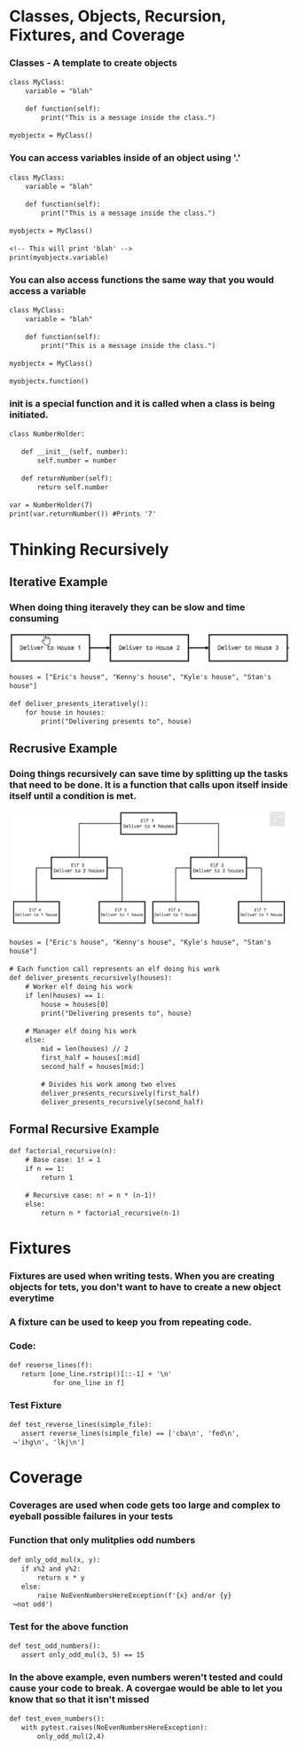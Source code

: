# Classes, Objects, Recursion, Fixtures, and Coverage

### Classes - A template to create objects

```
class MyClass:
    variable = "blah"

    def function(self):
        print("This is a message inside the class.")

myobjectx = MyClass()
```

### You can access variables inside of an object using '.'
```
class MyClass:
    variable = "blah"

    def function(self):
        print("This is a message inside the class.")

myobjectx = MyClass()

<!-- This will print 'blah' -->
print(myobjectx.variable)

```

### You can also access functions the same way that you would access a variable
```
class MyClass:
    variable = "blah"

    def function(self):
        print("This is a message inside the class.")

myobjectx = MyClass()

myobjectx.function()
```

### __init__ is a special function and it is called when a class is being initiated.
```
class NumberHolder:

   def __init__(self, number):
       self.number = number

   def returnNumber(self):
       return self.number

var = NumberHolder(7)
print(var.returnNumber()) #Prints '7'
```  


# Thinking Recursively

## Iterative Example
### When doing thing iteravely they can be slow and time consuming

![Iterative Example](iterative.png)
```
houses = ["Eric's house", "Kenny's house", "Kyle's house", "Stan's house"]

def deliver_presents_iteratively():
    for house in houses:
        print("Delivering presents to", house)
```
## Recrusive Example
### Doing things recursively can save time by splitting up the tasks that need to be done. It is a function that calls upon itself inside itself until a condition is met.

![Recursive Example](recursive.png)
```
houses = ["Eric's house", "Kenny's house", "Kyle's house", "Stan's house"]

# Each function call represents an elf doing his work 
def deliver_presents_recursively(houses):
    # Worker elf doing his work
    if len(houses) == 1:
        house = houses[0]
        print("Delivering presents to", house)

    # Manager elf doing his work
    else:
        mid = len(houses) // 2
        first_half = houses[:mid]
        second_half = houses[mid:]

        # Divides his work among two elves
        deliver_presents_recursively(first_half)
        deliver_presents_recursively(second_half)
```

## Formal Recursive Example
```
def factorial_recursive(n):
    # Base case: 1! = 1
    if n == 1:
        return 1

    # Recursive case: n! = n * (n-1)!
    else:
        return n * factorial_recursive(n-1)
```

# Fixtures
### Fixtures are used when writing tests. When you are creating objects for tets, you don't want to have to create a new object everytime
### A fixture can be used to keep you from repeating code.

### Code:
```
def reverse_lines(f):
   return [one_line.rstrip()[::-1] + '\n'
           for one_line in f]
```

### Test Fixture
```
def test_reverse_lines(simple_file):
   assert reverse_lines(simple_file) == ['cba\n', 'fed\n',
 ↪'ihg\n', 'lkj\n']
```

# Coverage
### Coverages are used when code gets too large and complex to eyeball possible failures in your tests

### Function that only mulitplies odd numbers
```
def only_odd_mul(x, y):
   if x%2 and y%2:
       return x * y
   else:
       raise NoEvenNumbersHereException(f'{x} and/or {y}
 ↪not odd')
```

### Test for the above function
```
def test_odd_numbers():
   assert only_odd_mul(3, 5) == 15
```

### In the above example, even numbers weren't tested and could cause your code to break. A covergae would be able to let you know that so that it isn't missed
```
def test_even_numbers():
   with pytest.raises(NoEvenNumbersHereException):
       only_odd_mul(2,4)
```
